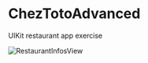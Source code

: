 # ChezTotoAdvanced
UIKit restaurant app exercise

![RestaurantInfosView](https://github.com/Keyhou/ChezTotoAdvanced/assets/31210145/83d8dbb5-dffd-4893-9b8d-efb11f3995e0)
